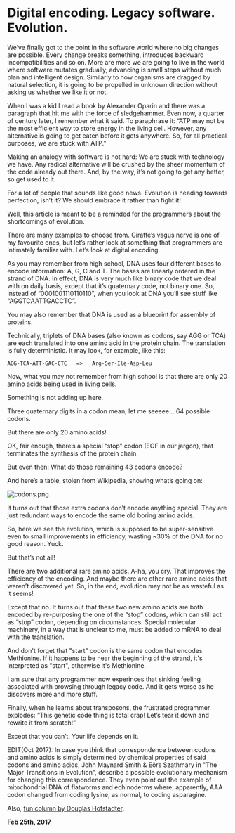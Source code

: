 # Digital encoding. Legacy software. Evolution.



We’ve finally got to the point in the software world where no big changes are possible. Every change breaks something, introduces backward incompatibilities and so on. More are more we are going to live in the world where software mutates gradually, advancing is small steps without much plan and intelligent design. Similarly to how organisms are dragged by natural selection, it is going to be propelled in unknown direction without asking us whether we like it or not.

When I was a kid I read a book by Alexander Oparin and there was a paragraph that hit me with the force of sledgehammer. Even now, a quarter of century later, I remember what it said. To paraphrase it: “ATP may not be the most efficient way to store energy in the living cell. However, any alternative is going to get eaten before it gets anywhere. So, for all practical purposes, we are stuck with ATP.”

Making an analogy with software is not hard: We are stuck with technology we have. Any radical alternative will be crushed by the sheer momentum of the code already out there. And, by the way, it’s not going to get any better, so get used to it.

For a lot of people that sounds like good news. Evolution is heading towards perfection, isn’t it? We should embrace it rather than fight it!

Well, this article is meant to be a reminded for the programmers about the shortcomings of evolution.

There are many examples to choose from. Giraffe’s vagus nerve is one of my favourite ones, but let’s rather look at something that programmers are intimately familiar with. Let’s look at digital encoding.

As you may remember from high school, DNA uses four different bases to encode information: A, G, C and T. The bases are linearly ordered in the strand of DNA. In effect, DNA is very much like binary code that we deal with on daily basis, except that it’s quaternary code, not binary one. So, instead of “0001001110110110”, when you look at DNA you’ll see stuff like “AGGTCAATTGACCTC”.

You may also remember that DNA is used as a blueprint for assembly of proteins.

Technically, triplets of DNA bases (also known as codons, say AGG or TCA) are each translated into one amino acid in the protein chain. The translation is fully deterministic. It may look, for example, like this:

    AGG-TCA-ATT-GAC-CTC   =>   Arg-Ser-Ile-Asp-Leu

Now, what you may not remember from high school is that there are only 20 amino acids being used in living cells.

Something is not adding up here.

Three quaternary digits in a codon mean, let me seeeee… 64 possible codons.

But there are only 20 amino acids!

OK, fair enough, there’s a special “stop” codon (EOF in our jargon), that terminates the synthesis of the protein chain.

But even then: What do those remaining 43 codons encode?

And here’s a table, stolen from Wikipedia, showing what’s going on:

![codons.png](http://250bpm.wdfiles.com/local--files/blog:89/codons.png)

It turns out that those extra codons don’t encode anything special. They are just redundant ways to encode the same old boring amino acids.

So, here we see the evolution, which is supposed to be super-sensitive even to small improvements in efficiency, wasting ~30% of the DNA for no good reason. Yuck.

But that’s not all!

There are two additional rare amino acids. A-ha, you cry. That improves the efficiency of the encoding. And maybe there are other rare amino acids that weren’t discovered yet. So, in the end, evolution may not be as wasteful as it seems!

Except that no. It turns out that these two new amino acids are both encoded by re-purposing the one of the “stop” codons, which can still act as “stop” codon, depending on circumstances. Special molecular machinery, in a way that is unclear to me, must be added to mRNA to deal with the translation.

And don't forget that "start" codon is the same codon that encodes Methionine. If it happens to be near the beginning of the strand, it's interpreted as "start", otherwise it's Methionine.

I am sure that any programmer now experinces that sinking feeling associated with browsing through legacy code. And it gets worse as he discovers more and more stuff.

Finally, when he learns about transposons, the frustrated programmer explodes: “This genetic code thing is total crap! Let’s tear it down and rewrite it from scratch!”

Except that you can’t. Your life depends on it.

EDIT(Oct 2017): In case you think that correspondence between codons and amino acids is simply determined by chemical properties of said codons and amino acids, John Maynard Smith & Eörs Szathmáry in "The Major Transitions in Evolution", describe a possible evolutionary mechanism for changing this correspondence. They even point out the example of mitochondrial DNA of flatworms and echinoderms where, apparently, AAA codon changed from coding lysine, as normal, to coding asparagine.

Also, [fun column by Douglas Hofstadter](http://www.cs.uml.edu/~kim/580/SA_genetic_code.pdf).

**Feb 25th, 2017**